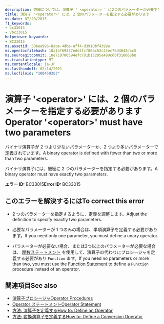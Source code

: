 ```yaml
---
description: 詳細については、演算子 ' <operator> ' に2つのパラメーターが必要です
title: 演算子 '<operator>' には、2 個のパラメーターを指定する必要があります
ms.date: 07/20/2015
f1_keywords:
- bc33015
- vbc33015
helpviewer_keywords:
- BC33015
ms.assetid: 506ea996-8abe-4dbe-aff4-d3910bf4399e
ms.openlocfilehash: 10a14f69337edd4fcf80ac52c23ec75d4042dbc5
ms.sourcegitcommit: 10e719780594efc781b15295e499c66f316068b8
ms.translationtype: MT
ms.contentlocale: ja-JP
ms.lasthandoff: 02/14/2021
ms.locfileid: "100459383"
---
```

# <a name="operator-operator-must-have-two-parameters"></a><span data-ttu-id="c01a6-103">演算子 '\<operator>' には、2 個のパラメーターを指定する必要があります</span><span class="sxs-lookup"><span data-stu-id="c01a6-103">Operator '\<operator>' must have two parameters</span></span>

<span data-ttu-id="c01a6-104">バイナリ演算子が 2 つより少ないパラメーターか、2 つより多いパラメーターで定義されています。</span><span class="sxs-lookup"><span data-stu-id="c01a6-104">A binary operator is defined with fewer than two or more than two parameters.</span></span>  
  
 <span data-ttu-id="c01a6-105">バイナリ演算子には、厳密に 2 つのパラメーターを指定する必要があります。</span><span class="sxs-lookup"><span data-stu-id="c01a6-105">A binary operator must have exactly two parameters.</span></span>  
  
 <span data-ttu-id="c01a6-106">**エラー ID:** BC33015</span><span class="sxs-lookup"><span data-stu-id="c01a6-106">**Error ID:** BC33015</span></span>  
  
## <a name="to-correct-this-error"></a><span data-ttu-id="c01a6-107">このエラーを解決するには</span><span class="sxs-lookup"><span data-stu-id="c01a6-107">To correct this error</span></span>  
  
- <span data-ttu-id="c01a6-108">2 つのパラメーターを指定するように、定義を調整します。</span><span class="sxs-lookup"><span data-stu-id="c01a6-108">Adjust the definition to specify exactly two parameters.</span></span>  
  
- <span data-ttu-id="c01a6-109">必要なパラメーターが 1 つのみの場合は、単項演算子を定義する必要があります。</span><span class="sxs-lookup"><span data-stu-id="c01a6-109">If you need only one parameter, you must define a unary operator.</span></span>  
  
- <span data-ttu-id="c01a6-110">パラメーターが必要ない場合、または2つ以上のパラメーターが必要な場合は、 [関数ステートメント](../language-reference/statements/function-statement.md) を使用して、演算子の代わりにプロシージャを定義する必要があり `Function` ます。</span><span class="sxs-lookup"><span data-stu-id="c01a6-110">If you need no parameters or more than two, you must use the [Function Statement](../language-reference/statements/function-statement.md) to define a `Function` procedure instead of an operator.</span></span>  
  
## <a name="see-also"></a><span data-ttu-id="c01a6-111">関連項目</span><span class="sxs-lookup"><span data-stu-id="c01a6-111">See also</span></span>

- [<span data-ttu-id="c01a6-112">演算子プロシージャ</span><span class="sxs-lookup"><span data-stu-id="c01a6-112">Operator Procedures</span></span>](../programming-guide/language-features/procedures/operator-procedures.md)
- [<span data-ttu-id="c01a6-113">Operator ステートメント</span><span class="sxs-lookup"><span data-stu-id="c01a6-113">Operator Statement</span></span>](../language-reference/statements/operator-statement.md)
- [<span data-ttu-id="c01a6-114">方法: 演算子を定義する</span><span class="sxs-lookup"><span data-stu-id="c01a6-114">How to: Define an Operator</span></span>](../programming-guide/language-features/procedures/how-to-define-an-operator.md)
- [<span data-ttu-id="c01a6-115">方法: 変換演算子を定義する</span><span class="sxs-lookup"><span data-stu-id="c01a6-115">How to: Define a Conversion Operator</span></span>](../programming-guide/language-features/procedures/how-to-define-a-conversion-operator.md)
